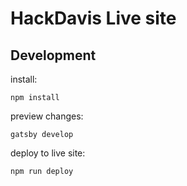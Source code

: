 HackDavis Live site
====

## Development
install:
```
npm install
```
preview changes:
```
gatsby develop
```
deploy to live site:
```
npm run deploy
```
